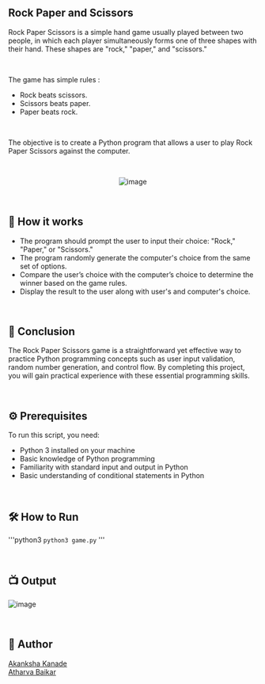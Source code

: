 ## Rock Paper and Scissors

Rock Paper Scissors is a simple hand game usually played between two people, in which each player simultaneously forms one of three shapes with their hand. 
These shapes are "rock," "paper," and "scissors." 

<br>

The game has simple rules :
- Rock beats scissors.
- Scissors beats paper.
- Paper beats rock.

<br>

The objective is to create a Python program that allows a user to play Rock Paper Scissors against the computer.

<br>

<p align="center">
  <img src="https://github.com/DarkGuardian641/Python-Mini-Projects/assets/91188597/0a606dd9-820d-4ab1-95ff-0481404e2890" alt="image">
</p>

<br>

## 🌟 How it works

- The program should prompt the user to input their choice: "Rock," "Paper," or "Scissors."
- The program randomly generate the computer's choice from the same set of options.
- Compare the user’s choice with the computer’s choice to determine the winner based on the game rules.
- Display the result to the user along with user's and computer's choice.

<br>

## 📜 Conclusion

The Rock Paper Scissors game is a straightforward yet effective way to practice Python programming concepts such as user input validation, random number generation, and control flow. 
By completing this project, you will gain practical experience with these essential programming skills.

<br>

## ⚙️ Prerequisites

To run this script, you need:

- Python 3 installed on your machine
- Basic knowledge of Python programming
- Familiarity with standard input and output in Python
- Basic understanding of conditional statements in Python

<br>

## 🛠️ How to Run

'''python3
  `python3 game.py`
'''

<br>

## :tv: Output

![image](https://github.com/DarkGuardian641/Python-Mini-Projects/assets/91188597/dfd182c8-b5e3-42f5-9816-d46e5c9b4770)

<br>

## 👻 Author

[Akanksha Kanade](https://github.com/CandyBeans1609)
<br>
[Atharva Baikar](https://github.com/DarkGuardian641)
